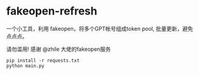 # fakeopen-refresh
一个小工具，利用 fakeopen，将多个GPT帐号组成token pool, 批量更新，避免点点点。  

请勿滥用!  感谢 @zhile 大佬的fakeopen服务

``` shell  
pip install -r requests.txt
python main.py
```
